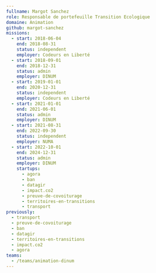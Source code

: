 ```yaml
---
fullname: Margot Sanchez
role: Responsable de portefeuille Transition Ecologique
domaine: Animation
github: margot-sanchez
missions:
  - start: 2018-06-04
    end: 2018-08-31
    status: independent
    employer: Codeurs en Liberté
  - start: 2018-09-01
    end: 2018-12-31
    status: admin
    employer: DINUM
  - start: 2019-01-01
    end: 2020-12-31
    status: independent
    employer: Codeurs en Liberté
  - start: 2021-01-01
    end: 2021-06-01
    status: admin
    employer: DINUM
  - start: 2021-08-31
    end: 2022-09-30
    status: independent
    employer: NUMA
  - start: 2022-10-01
    end: 2024-12-31
    status: admin
    employer: DINUM
    startups:
      - agora
      - ban
      - datagir
      - impact.co2
      - preuve-de-covoiturage
      - territoires-en-transitions
      - transport
previously:
  - transport
  - preuve-de-covoiturage
  - ban
  - datagir
  - territoires-en-transitions
  - impact.co2
  - agora
teams:
  - /teams/animation-dinum
---
```

